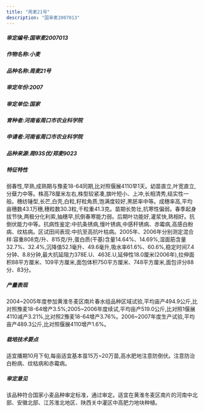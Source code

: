 ```yaml
---
title: "周麦21号"
description: "国审麦2007013"
---
```

##### 审定编号:国审麦2007013

##### 作物名称:小麦

##### 品种名称:周麦21号

##### 审定年份:2007

##### 审定单位:国家

##### 育种者:河南省周口市农业科学院

##### 申请者:河南省周口市农业科学院

##### 品种来源:周93S优/郑麦9023

##### 特征特性
弱春性,早熟,成熟期与豫麦18-64同期,比对照偃展4110早1天。幼苗直立,叶宽直立,分蘖力中等。株高78厘米左右,株型较紧凑,旗叶短小、上冲,长相清秀,结实性一般。穗纺锤型,长芒,白壳,白粒,籽粒角质,饱满度较好,黑胚率中等。成穗率高,平均亩穗数43.1万穗,穗粒数30.3粒,千粒重41.3克。苗期长势壮,抗寒性偏弱。春季起身拔节快,两极分化利索,抽穗早,抗倒春寒能力弱。后期叶功能好,灌浆快,熟相好。抗倒伏能力中等。抗病性鉴定:中抗条锈病,慢叶锈病,中感秆锈病、赤霉病,高感白粉病、纹枯病。区试田间表现:中抗至高抗叶枯病。2005年、2006年分别测定混合样:容重808克/升、815克/升,蛋白质(干基)含量14.64%、14.69%,湿面筋含量32.7%、32.4%,沉降值52.1毫升、49.6毫升,吸水率61.6%、60.6%,稳定时间7.4分钟、8.8分钟,最大抗延阻力378E.U、463E.U,延伸性18.0厘米(2006年),拉伸面积88平方厘米、109平方厘米,面包体积750平方厘米、748平方厘米,面包评分88分、83分。

##### 产量表现
2004~2005年度参加黄淮冬麦区南片春水组品种区域试验,平均亩产494.9公斤,比对照豫麦18-64增产3.5%;2005~2006年度续试,平均亩产519.0公斤,比对照1偃展4110减产3.21%,比对照2豫麦18-64增产3.76%。2006~2007年度生产试验,平均亩产489.3公斤,比对照偃展4110增产1.6%。

##### 栽培技术要点
适宜播期10月下旬,每亩适宜基本苗15万~20万苗,高水肥地注意防倒伏。注意防治白粉病、纹枯病和赤霉病。

##### 审定意见
该品种符合国家小麦品种审定标准，通过审定。适宜在黄淮冬麦区南片的河南中北部、安徽北部、江苏淮北地区、陕西关中灌区中高肥力地块种植。
